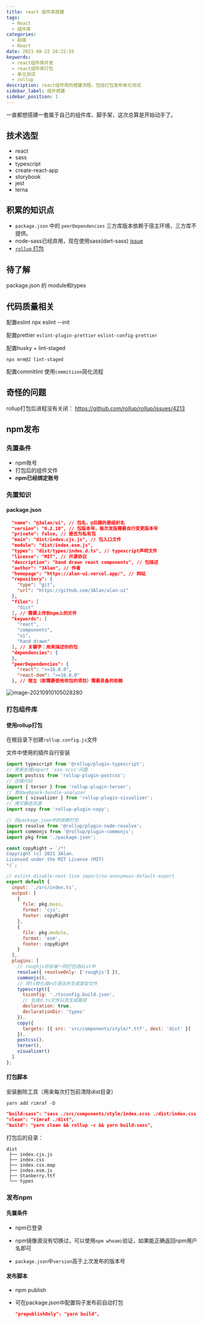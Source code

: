 ```yaml
---
title: react 组件库搭建
tags:
  - React
  - 组件库
categories:
  - 前端
  - React
date: 2021-08-22 16:22:55
keywords: 
  - react组件库开发
  - react组件库打包
  - 单元测试
  - rollup
description: react组件库的搭建流程，包括打包发布单元测试
sidebar_label: 组件搭建
sidebar_position: 1
---
```


一直都想搭建一套属于自己的组件库、脚手架，这次总算是开始动手了。

<!-- more -->

## 技术选型
- react
- sass
- typescript
- create-react-app
- storybook
- jest
- lerna


## 积累的知识点
- `package.json` 中的 `peerDependencies` 三方库版本依赖于宿主环境，三方库不提供。
- node-sass已经弃用，现在使用sass(dart-sass) [issue](https://stackoverflow.com/questions/63943756/replace-node-sass-with-dart-sass-in-create-react-app-v3-x)
- [`rollup` 打包](https://www.codefeetime.com/post/rollup-config-for-react-component-library-with-typescript-scss/) 

## 待了解
package.json 的 module和types

## 代码质量相关
配置eslint
npx eslint --init

配置prettier
`eslint-plugin-prettier` `eslint-config-prettier`

配置husky + lint-staged
```
npx mrm@2 lint-staged
```

配置commitlint
使用`commitizen`简化流程

## 奇怪的问题
rollup打包后进程没有关闭： https://github.com/rollup/rollup/issues/4213

## npm发布
### 先置条件

- npm账号
- 打包后的组件文件
- **npm已经绑定账号**

### 先置知识
#### package.json
```json
  "name": "@3alan/ui", // 包名，@后跟的是组织名
  "version": "0.2.10", // 包版本号，每次发版需要自行变更版本号
  "private": false, // 是否为私有包
  "main": "dist/index.cjs.js", // 包入口文件
  "module": "dist/index.esm.js",
  "types": "dist/types/index.d.ts", // typescript声明文件
  "license": "MIT", // 开源协议
  "description": "hand drawn react components", // 包描述
  "author": "3Alan", // 作者
  "homepage": "https://alan-ui.vercel.app/", // 网站
  "repository": {
    "type": "git",
    "url": "https://github.com/3Alan/alan-ui"
  },
  "files": [
    "dist"
  ], // 需要上传到npm上的文件
  "keywords": [
    "react",
    "components",
    "ui",
    "hand drawn"
  ], // 关键字：用来描述你的包
  "dependencies": {
  },
  "peerDependencies": {
    "react": ">=16.8.0",
    "react-dom": ">=16.8.0"
  }, // 宿主（即需要使用改包的项目）需要具备的依赖
```

![image-20210910105028280](https://raw.githubusercontent.com/3Alan/images/master/img/image-20210910105028280.png)



### 打包组件库

#### 使用rollup打包

在根目录下创建`rollup.config.js`文件

文件中使用的插件自行安装

```js
import typescript from '@rollup/plugin-typescript';
// 用来处理import 'xxx.scss'问题
import postcss from 'rollup-plugin-postcss';
// 压缩代码
import { terser } from 'rollup-plugin-terser';
// 类似webpack-bundle-analyzer
import { visualizer } from 'rollup-plugin-visualizer';
// 拷贝静态资源
import copy from 'rollup-plugin-copy';

// 将package.json中的依赖打包
import resolve from '@rollup/plugin-node-resolve';
import commonjs from '@rollup/plugin-commonjs';
import pkg from './package.json';

const copyRight = `/*!
Copyright (c) 2021 3Alan.
Licensed under the MIT License (MIT)
*/`;

// eslint-disable-next-line import/no-anonymous-default-export
export default {
  input: './src/index.ts',
  output: [
    {
      file: pkg.main,
      format: 'cjs',
      footer: copyRight
    },
    {
      file: pkg.module,
      format: 'esm',
      footer: copyRight
    }
  ],
  plugins: [
    // roughjs将会被一同打包进dist中
    resolve({ resolveOnly: ['roughjs'] }),
    commonjs(),
    // 将ts转化成es5语法并生成类型文件
    typescript({
      tsconfig: './tsconfig.build.json',
      // 生成d.ts文件以及生成路径
      declaration: true,
      declarationDir: 'types'
    }),
    copy({
      targets: [{ src: 'src/components/style/*.ttf', dest: 'dist' }]
    }),
    postcss(),
    terser(),
    visualizer()
  ]
};
```

#### 打包脚本

安装删除工具（用来每次打包前清除dist目录）

```shell
yarn add rimraf -D 
```



```json
"build:sass": "sass ./src/components/style/index.scss ./dist/index.css
"clean": "rimraf ./dist",
"build": "yarn clean && rollup -c && yarn build:sass",
```

打包后的目录：

```
dist
 ├── index.cjs.js
 ├── index.css
 ├── index.css.map
 ├── index.esm.js
 ├── Stanberry.ttf
 └── types
```

### 发布npm

#### 先置条件

- npm已登录

- npm镜像源没有切换过，可以使用`npm whoami`验证，如果能正确返回npm用户名即可
- `package.json`中`version`高于上次发布的版本号



#### 发布脚本

- npm publish

- 可在package.json中配置钩子发布前自动打包

  ```json
  "prepublishOnly": "yarn build",
  ```